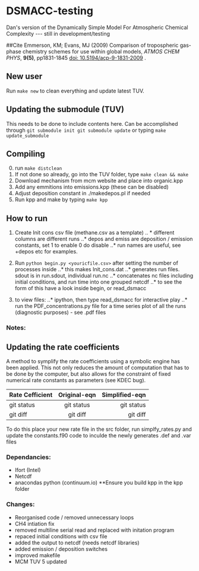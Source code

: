 # DSMACC-testing
Dan's version of the Dynamically Simple Model For Atmospheric Chemical Complexity --- still in development/testing

##Cite
Emmerson, KM; Evans, MJ (2009) Comparison of tropospheric gas-phase
chemistry schemes for use within global models, *ATMOS CHEM PHYS*,
**9(5)**, pp1831-1845 [doi:
10.5194/acp-9-1831-2009](http://dx.doi.org/10.5194/acp-9-1831-2009) .

## New user
Run `make new` to clean everything and update latest TUV.

## Updating the submodule (TUV)
This needs to be done to include contents here. 
Can be accomplished through `git submodule init
git submodule update` or typing `make update_submodule`

## Compiling 
0. run `make distclean`
1. If not done so already, go into the TUV folder, type `make clean && make`
2. Download mechanism from mcm website and place into organic.kpp
3. Add any emmitions into emissions.kpp (these can be disabled)
4. Adjust deposition constant in ./makedepos.pl if needed
5. Run kpp and make by typing `make kpp`

## How to run
1. Create Init cons csv file (methane.csv as a template) 
 .. * different columns are different runs
 ..* depos and emiss are deposition / emission constants, set 1 to enable 0 do disable 
 ..* run names are useful, see +depos etc for examples. 

2. Run `python begin.py <youricfile.csv>` after setting the number of processes inside
..* this makes Init_cons.dat
..* generates run files. sdout is in run.sdout, individual run.nc
..* concatenates nc files including initial conditions, and run time into one grouped netcdf
..* to see the form of this have a look inside begin, or read_dsmacc

3. to view files:
..* ipython, then type read_dsmacc <ncfilename> for interactive play
..* run the PDF_concentrations.py file for a time series plot of all the runs (diagnostic purposes) - see .pdf files

### Notes:

## Updating the rate coefficients
A method to symplify the rate coefficients using a symbolic engine has been applied. This not only reduces the amount of computation that has to be done by the computer, but also allows for the constraint of fixed numerical rate constants as parameters (see KDEC bug). 

| Rate Cefficient | Original-eqn | Simplified-eqn |
| :---         |     :---:      |          ---: |
| git status   | git status     | git status    |
| git diff     | git diff       | git diff      |


To do this place your new rate file in the src folder, run simplfy_rates.py and update the constants.f90 code to inculde the newly generates .def and .var files

### Dependancies:
+ Ifort (Intel)
+ Netcdf
+ anacondas python (continuum.io)
**Ensure you build kpp in the kpp folder

### Changes:
+ Reorganised code / removed unnecessary loops
+ CH4 intiation fix 
+ removed multiline serial read and replaced with initation program 
+ repaced initial conditions with csv file
+ added the output to netcdf (needs netcdf libraries)
+ added emission / deposition switches
+ improved makefile 
+ MCM TUV 5 updated
